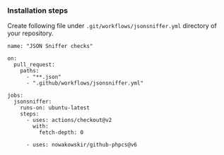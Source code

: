### Installation steps

Create following file under `.git/workflows/jsonsniffer.yml` directory of your repository.

```
name: "JSON Sniffer checks"

on:
  pull_request:
    paths:
      - "**.json"
      - ".github/workflows/jsonsniffer.yml"

jobs:
  jsonsniffer:
    runs-on: ubuntu-latest
    steps:
      - uses: actions/checkout@v2
        with:
          fetch-depth: 0

      - uses: nowakowskir/github-phpcs@v6
```